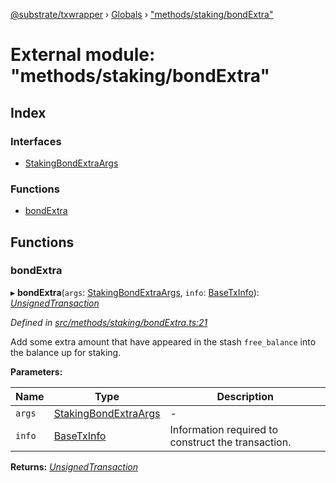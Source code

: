 [@substrate/txwrapper](../README.md) › [Globals](../globals.md) › ["methods/staking/bondExtra"](_methods_staking_bondextra_.md)

# External module: "methods/staking/bondExtra"

## Index

### Interfaces

* [StakingBondExtraArgs](../interfaces/_methods_staking_bondextra_.stakingbondextraargs.md)

### Functions

* [bondExtra](_methods_staking_bondextra_.md#bondextra)

## Functions

###  bondExtra

▸ **bondExtra**(`args`: [StakingBondExtraArgs](../interfaces/_methods_staking_bondextra_.stakingbondextraargs.md), `info`: [BaseTxInfo](../interfaces/_util_types_.basetxinfo.md)): *[UnsignedTransaction](../interfaces/_util_types_.unsignedtransaction.md)*

*Defined in [src/methods/staking/bondExtra.ts:21](https://github.com/amaurymartiny/polkadotjs-wrapper/blob/82747d9/src/methods/staking/bondExtra.ts#L21)*

Add some extra amount that have appeared in the stash `free_balance` into
the balance up for staking.

**Parameters:**

Name | Type | Description |
------ | ------ | ------ |
`args` | [StakingBondExtraArgs](../interfaces/_methods_staking_bondextra_.stakingbondextraargs.md) | - |
`info` | [BaseTxInfo](../interfaces/_util_types_.basetxinfo.md) | Information required to construct the transaction.  |

**Returns:** *[UnsignedTransaction](../interfaces/_util_types_.unsignedtransaction.md)*
